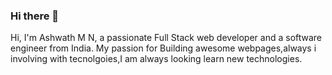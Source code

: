 ### Hi there 👋
Hi, I'm Ashwath M N, a passionate Full Stack web developer and a software engineer from India. My passion for Building awesome webpages,always i involving with tecnolgoies,I am always looking learn new technologies.
<!--
**Ashwath521/Ashwath521** is a ✨ _special_ ✨ repository because its `README.md` (this file) appears on your GitHub profile.

Here are some ideas to get you started:

- 🔭 I’m currently working on ...
- 🌱 I’m currently learning ...
- 👯 I’m looking to collaborate on ...
- 🤔 I’m looking for help with ...
- 💬 Ask me about ...
- 📫 How to reach me: ...
- 😄 Pronouns: ...
- ⚡ Fun fact: ...
-->
